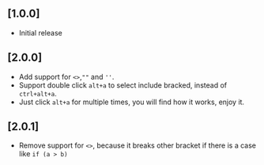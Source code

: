 ## [1.0.0]
- Initial release

## [2.0.0]
* Add support for `<>`,`""` and `''`.
* Support double click `alt+a` to select include bracked, instead of `ctrl+alt+a`.
* Just click `alt+a` for multiple times, you will find how it works, enjoy it.

## [2.0.1]
- Remove support for `<>`, because it breaks other bracket if there is a case like `if (a > b)`